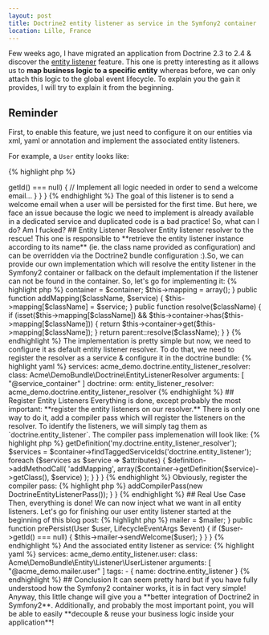 ```yaml
---
layout: post
title: Doctrine2 entity listener as service in the Symfony2 container
location: Lille, France
---
```


Few weeks ago, I have migrated an application from Doctrine 2.3 to 2.4 & discover the
[entity listener](http://docs.doctrine-project.org/en/latest/reference/events.html#entity-listeners) feature.
This one is pretty interesting as it allows us to **map business logic to a specific entity** whereas before, we can
only attach this logic to the global event lifecycle. To explain you the gain it provides, I will try to explain it
from the beginning.

## Reminder

First, to enable this feature, we just need to configure it on our entities via xml, yaml or annotation and
implement the associated entity listeners.

For example, a `User` entity looks like:

{% highlight php %}
<?php
namespace Acme\DemoBundle\Entity;

use Doctrine\ORM\Mapping as ORM;

/**
 * @ORM\Entity
 * @ORM\EntityListeners({ "Acme\DemoBundle\Entity\Listener\UserListener" })
 */
class User
{
    // ....
}
{% endhighlight %}

And the associated entity listener looks like:

{% highlight php %}
<?php
namespace Acme\DemoBundle\Entity\Listener;

use Doctrine\ORM\Event\LifecycleEventArgs;
use Acme\DemoBundle\Entity\User;

class UserListener
{
    public function prePersist(User $user, LifecycleEventArgs $event)
    {
        // Checks the user is new.
        if ($user->getId() === null) {
            // Implement all logic needed in order to send a welcome email...
        }
    }
}
{% endhighlight %}

The goal of this listener is to send a welcome email when a user will be persisted for the first time. But here, we
face an issue because the logic we need to implement is already available in a dedicated service and duplicated code
is a bad practice! So, what can I do? Am I fucked?

## Entity Listener Resolver

Entity listener resolver to the rescue! This one is responsible to **retrieve the entity listener instance according to its name**
(ie. the class name provided as configuration) and can be overridden via the Doctrine2 bundle configuration :).So, we
can provide our own implementation which will resolve the entity listener in the Symfony2 container or fallback on the
default implementation if the listener can not be found in the container.

So, let's go for implementing it:

{% highlight php %}
<?php
namespace Acme\DemoBundle\Doctrine;

use Doctrine\ORM\Mapping\DefaultEntityListenerResolver;
use Symfony\Component\DependencyInjection\ContainerInterface;

class EntityListenerResolver extends DefaultEntityListenerResolver
{
    private $container;
    private $mapping;

    public function __construct(ContainerInterface $container)
    {
        $this->container = $container;
        $this->mapping = array();
    }

    public function addMapping($className, $service)
    {
        $this->mapping[$className] = $service;
    }

    public function resolve($className)
    {
        if (isset($this->mapping[$className]) && $this->container->has($this->mapping[$className])) {
            return $this->container->get($this->mapping[$className]);
        }

        return parent::resolve($className);
    }
}
{% endhighlight %}

The implementation is pretty simple but now, we need to configure it as default entity listener resolver. To do that,
we need to register the resolver as a service & configure it in the doctrine bundle:

{% highlight yaml %}
services:
    acme_demo.doctrine.entity_listener_resolver:
        class: Acme\DemoBundle\Doctrine\EntityListenerResolver
        arguments: [ "@service_container" ]

doctrine:
    orm:
        entity_listener_resolver: acme_demo.doctrine.entity_listener_resolver
{% endhighlight %}

## Register Entity Listeners

Everything is done, except probably the most important: **register the entity listeners on our resolver.** There is
only one way to do it, add a compiler pass which will register the listeners on the resolver. To identify the
listeners, we will simply tag them as `doctrine.entity_listener`.

The compiler pass implemenation will look like:

{% highlight php %}
<?php
namespace Acme\DemoBundle\DependencyInjection\Compiler;

use Symfony\Component\DependencyInjection\CompilerPass\CompilerPassInterface;
use Symfony\Component\DependencyInjection\ContainerBuilder;

class DoctrineEntityListenerPass implements CompilerPassInterface
{
    public function process(ContainerBuilder $container)
    {
        $definition = $container->getDefinition('my.doctrine.entity_listener_resolver');
        $services = $container->findTaggedServiceIds('doctrine.entity_listener');

        foreach ($services as $service => $attributes) {
            $definition->addMethodCall(
                'addMapping',
                array($container->getDefinition($service)->getClass(), $service)
            );
        }
    }
}
{% endhighlight %}

Obviously, register the compiler pass:

{% highlight php %}
<?php
namespace Acme\DemoBundle;

use Acme\DemoBundle\DependencyInjection\Compiler\DoctrineEntityListenerPass;
use Symfony\Component\DependencyInjection\ContainerBuilder;
use Symfony\Component\HttpKernel\Bundle\Bundle;

class AcmeDemoBundle extends Bundle
{
    public function build(ContainerBuilder $container)
    {
        parent::build($container);

        $container->addCompilerPass(new DoctrineEntityListenerPass());
    }
}
{% endhighlight %}

## Real Use Case

Then, everything is done! We can now inject what we want in all entity listeners. Let's go for finishing our user
entity listener started at the beginning of this blog post:

{% highlight php %}
<?php
namespace Acme\DemoBundle\Entity\Listener;

use Doctrine\ORM\Event\LifecycleEventArgs;
use Acme\DemoBundle\Entity\User;
use Acme\DemoBundle\Mailer\UserMailer;

class UserListener
{
    private $mailer;

    public function __construct(UserMailer $mailer)
    {
        $this->mailer = $mailer;
    }

    public function prePersist(User $user, LifecycleEventArgs $event)
    {
        if ($user->getId() === null) {
            $this->mailer->sendWelcome($user);
        }
    }
}
{% endhighlight %}

And the associated entity listener as service:

{% highlight yaml %}
services:
    acme_demo.entity_listener.user:
        class: Acme\DemoBundle\Entity\Listener\UserListener
        arguments: [ "@acme_demo.mailer.user" ]
        tags:
            -  { name: doctrine.entity_listener }
{% endhighlight %}

## Conclusion

It can seem pretty hard but if you have fully understood how the Symfony2 container works, it is in fact very simple!
Anyway, this little change will give you a **better integration of Doctrine2 in Symfony2**. Additionally, and probably
the most important point, you will be able to easily **decouple & reuse your business logic inside your application**!
